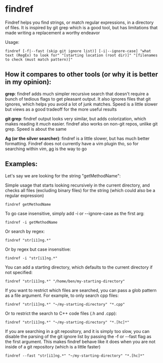 # findref

Findref helps you find strings, or match regular expressions, in a directory of files.  It is inspired by git grep which is a good tool, but has limitations that made writing a replacement a worthy endeavor

Usage:

    findref [-f|--fast (skip git ignore list)] [-i|--ignore-case] "what text (RegEx) to look for" "[starting location (root dir)]" "[filenames to check (must match pattern)]"


How it compares to other tools (or why it is better in my opinion):
-------------------------------------------------------------------

**grep**:  findref adds much simpler recursive search that doesn't require a bunch of tedious flags to get pleasant output.  It also ignores files that git ignores, which helps you avoid a lot of junk matches.  Speed is a little slower but views as a good tradeoff for the more useful results

**git grep**:  findref output looks very similar, but adds colorization, which makes reading it *much* easier.  findref also works on non-git repos, unlike git grep.  Speed is about the same

**Ag (or the silver searcher)**:  findref is a little slower, but has much better formatting.  Findref does not currently have a vim plugin tho, so for searching within vim, [ag](https://github.com/vim-scripts/ag.vim) is the way to go

Examples:
---------

Let's say we are looking for the string "getMethodName":

Simple usage that starts looking recursively in the current directory, and checks all files (excluding binary files) for the string (which could also be a regular expression)

    findref getMethodName

To go case insensitive, simply add -i or --ignore-case as the first arg:

    findref -i getMethodName

Or search by regex:

    findref "str[i1]ng.*"

Or by regex but case insensitive:

    findref -i "str[i1]ng.*"

You can add a starting directory, which defaults to the current directory if not specified:

    findref "str[i1]ng.*" "/home/ben/my-starting-directory"

If you want to restrict which files are searched, you can pass a glob pattern as a file argument.  For example, to only search cpp files:

    findref "str[i1]ng.*" "~/my-starting-directory" "*.cpp"

Or to restrict the search to C++ code files (.h and .cpp):

    findref "str[i1]ng.*" "~/my-starting-directory" "*.[hc]*"

If you are searching in a git repository, and it is simply too slow, you can disable the parsing of the git ignore list by passing the -f or --fast flag as the first argument.  This makes findref behave like it does when you are not inside of a git repository (which is a little faster)

    findref --fast "str[i1]ng.*" "~/my-starting-directory" "*.[hc]*"
